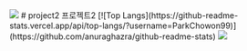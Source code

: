 <img src="https://capsule-render.vercel.app/api?type=waving&color=BDBDC8&height=150&section=header" />
# project2
프로젝트2
[![Top Langs](https://github-readme-stats.vercel.app/api/top-langs/?username=ParkChowon99)](https://github.com/anuraghazra/github-readme-stats)
<img src="https://capsule-render.vercel.app/api?type=waving&color=BDBDC8&height=150&section=footer" />

